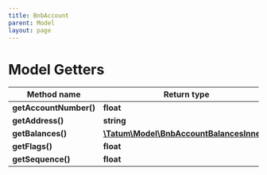 ```yaml
---
title: BnbAccount
parent: Model
layout: page
---
```


# Model Getters

Method name | Return type | Description | Notes
------------ | ------------- | ------------- | -------------
**getAccountNumber()** | **float** |  | [optional]
**getAddress()** | **string** |  | [optional]
**getBalances()** | [**\Tatum\Model\BnbAccountBalancesInner[]**](../BnbAccountBalancesInner) |  | [optional]
**getFlags()** | **float** |  | [optional]
**getSequence()** | **float** |  | [optional]

